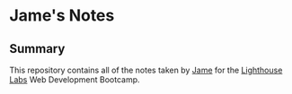 # Jame's Notes

## Summary
This repository contains all of the notes taken by [Jame](https://github.com/jamevxo) for the [Lighthouse Labs](https://www.lighthouselabs.ca/) Web Development Bootcamp.
